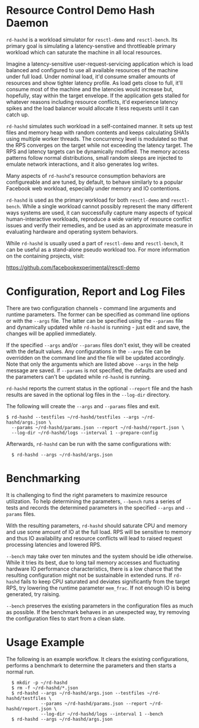 
# Resource Control Demo Hash Daemon

`rd-hashd` is a workload simulator for `resctl-demo` and `resctl-bench`. Its
primary goal is simulating a latency-senstive and throttleable primary
workload which can saturate the machine in all local resources.

Imagine a latency-sensitive user-request-servicing application which is load
balanced and configured to use all available resources of the machine under
full load. Under nominal load, it'd consume smaller amounts of resources and
show tighter latency profile. As load gets close to full, it'll consume most
of the machine and the latencies would increase but, hopefully, stay within
the target envelope. If the application gets stalled for whatever reasons
including resource conflicts, it'd experience latency spikes and the load
balancer would allocate it less requests until it can catch up.

`rd-hashd` simulates such workload in a self-contained manner. It sets up
test files and memory heap with random contents and keeps calculating SHA1s
using multiple worker threads. The concurrency level is modulated so that
the RPS converges on the target while not exceeding the latency target. The
RPS and latency targets can be dynamically modified. The memory access
patterns follow normal distributions, small random sleeps are injected to
emulate network interactions, and it also generates log writes.

Many aspects of `rd-hashd`'s resource consumption behaviors are
configureable and are tuned, by default, to behave similarly to a popular
Facebook web workload, especially under memory and IO contentions.

`rd-hashd` is used as the primary workload for both `resctl-demo` and
`resctl-bench`. While a single workload cannot possibly represent the many
different ways systems are used, it can successfully capture many aspects of
typical human-interactive workloads, reproduce a wide variety of resource
conflict issues and verify their remedies, and be used as an approximate
measure in evaluating hardware and operating system behaviors.

While `rd-hashd` is usually used a part of `resctl-demo` and `resctl-bench`,
it can be useful as a stand-alone pseudo workload too. For more information
on the containing projects, visit:

  https://github.com/facebookexperimental/resctl-demo


# Configuration, Report and Log Files

There are two configuration channels - command line arguments and runtime
parameters. The former can be specified as command line options or with the
`--args` file. The latter can be specified using the `--params` file and
dynamically updated while `rd-hashd` is running - just edit and save, the
changes will be applied immediately.

If the specified `--args` and/or `--params` files don't exist, they will be
created with the default values. Any configurations in the `--args` file can
be overridden on the command line and the file will be updated accordingly.
Note that only the arguments which are listed above `--args` in the help
message are saved. If `--params` is not specified, the defaults are used and
the parameters can't be updated while `rd-hashd` is running.

`rd-hashd` reports the current status in the optional `--report` file and
the hash results are saved in the optional log files in the `--log-dir`
directory.

The following will create the `--args` and `--params` files and exit.

```
$ rd-hashd --testfiles ~/rd-hashd/testfiles --args ~/rd-hashd/args.json \
  --params ~/rd-hashd/params.json --report ~/rd-hashd/report.json \
  --log-dir ~/rd-hashd/logs --interval 1 --prepare-config
```

Afterwards, `rd-hashd` can be run with the same configurations with:

```
  $ rd-hashd --args ~/rd-hashd/args.json
```


# Benchmarking

It is challenging to find the right parameters to maximize resource
utilization. To help determining the parameters, `--bench` runs a series of
tests and records the determined parameters in the specified `--args` and
`--params` files.

With the resulting parameters, `rd-hashd` should saturate CPU and memory and
use some amount of IO at the full load. RPS will be sensitive to memory and
thus IO availability and resource conflicts will lead to raised request
processing latencies and lowered RPS.

`--bench` may take over ten minutes and the system should be idle otherwise.
While it tries its best, due to long tail memory accesses and fluctuating
hardware IO performance characteristics, there is a low chance that the
resulting configuration might not be sustainable in extended runs. If
`rd-hashd` fails to keep CPU saturated and deviates significantly from the
target RPS, try lowering the runtime parameter `mem_frac`. If not enough IO
is being generated, try raising.

`--bench` preserves the existing parameters in the configuration files as
much as possible. If the benchmark behaves in an unexpected way, try
removing the configuration files to start from a clean slate.


# Usage Example

The following is an example workflow. It clears the existing configurations,
performs a benchmark to determine the parameters and then starts a normal
run.

```
  $ mkdir -p ~/rd-hashd
  $ rm -f ~/rd-hashd/*.json
  $ rd-hashd --args ~/rd-hashd/args.json --testfiles ~/rd-hashd/testfiles \
             --params ~/rd-hashd/params.json --report ~/rd-hashd/report.json \
             --log-dir ~/rd-hashd/logs --interval 1 --bench
  $ rd-hashd --args ~/rd-hashd/args.json
```
